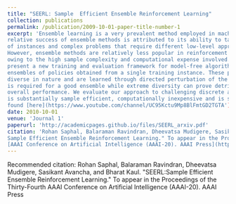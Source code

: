 ```yaml
---
title: "SEERL: Sample  Efficient Ensemble Reinforcement Learning"
collection: publications
permalink: /publication/2009-10-01-paper-title-number-1
excerpt: 'Ensemble learning is a very prevalent method employed in machine learning. The
relative success of ensemble methods is attributed to its ability to tackle a wide range
of instances and complex problems that require different low-level approaches.
However, ensemble methods are relatively less popular in reinforcement learning
owing to the high sample complexity and computational expense involved. We
present a new training and evaluation framework for model-free algorithms that use
ensembles of policies obtained from a single training instance. These policies are
diverse in nature and are learned through directed perturbation of the model parameters at regular intervals. We show that learning an adequately diverse set of policies
is required for a good ensemble while extreme diversity can prove detrimental to
overall performance. We evaluate our approach to challenging discrete and continuous control tasks and also discuss various ensembling strategies. Our framework
is substantially sample efficient, computationally inexpensive and is seen to outperform state of the art(SOTA) scores in Atari 2600 and Mujoco. Video results can be
found [here](https://www.youtube.com/channel/UC95Kctu9Mp8BlFmtGD2TGTA')
date: 2010-10-01
venue: 'Journal 1'
paperurl: 'http://academicpages.github.io/files/SEERL_arxiv.pdf'
citation: 'Rohan Saphal, Balaraman Ravindran, Dheevatsa Mudigere, Sasikant Avancha, and Bharat Kaul. "SEERL:
Sample Efficient Ensemble Reinforcement Learning." To appear in the Proceedings of the Thirty-Fourth
[AAAI Conference on Artificial Intelligence (AAAI-20). AAAI Press](http://academicpages.github.io/files/SEERL_arxiv.pdf)'
---
```


Recommended citation: Rohan Saphal, Balaraman Ravindran, Dheevatsa Mudigere, Sasikant Avancha, and Bharat Kaul. "SEERL:Sample Efficient Ensemble Reinforcement Learning." To appear in the Proceedings of the Thirty-Fourth
AAAI Conference on Artificial Intelligence (AAAI-20). AAAI Press
